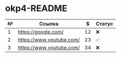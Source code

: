 # okp4-README

| №   | Ссылка                    | $   | Статус |
|-----|---------------------------|-----|--------|
| 1   | https://google.com/       | 12  | ❌      | 
| 2   | https://www.youtube.com/  | 23  | ✅      | 
| 3   | https://www.youtube.com/  | 34  | ❌      | 